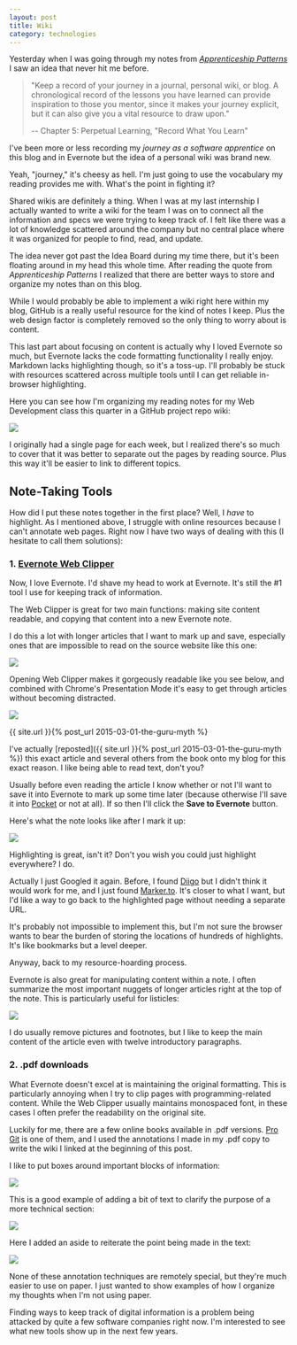```yaml
---
layout: post
title: Wiki
category: technologies
---
```


Yesterday when I was going through my notes from [<i class="fa fa-book"></i> *Apprenticeship Patterns*](http://chimera.labs.oreilly.com/books/1234000001813/index.html) I saw an idea that never hit me before.

>"Keep a record of your journey in a journal, personal wiki, or blog. A chronological record of the lessons you have learned can provide inspiration to those you mentor, since it makes your journey explicit, but it can also give you a vital resource to draw upon."
>
>-- Chapter 5: Perpetual Learning, "Record What You Learn"

I've been more or less recording my *journey as a software apprentice* on this blog and in Evernote but the idea of a personal wiki was brand new.

<aside name="journey" style="top: 350px;"><p>Yeah, "journey," it's cheesy as hell. I'm just going to use the vocabulary my reading provides me with. What's the point in fighting it?</p></aside>

Shared wikis are definitely a thing. When I was at my last internship I actually wanted to write a wiki for the team I was on to connect all the information and specs we were trying to keep track of. I felt like there was a lot of knowledge scattered around the company but no central place where it was organized for people to find, read, and update.

The idea never got past the Idea Board during my time there, but it's been floating around in my head this whole time. After reading the quote from *Apprenticeship Patterns* I realized that there are better ways to store and organize my notes than on this blog.

While I would probably be able to implement a wiki right here within my blog, GitHub is a really useful resource for the kind of notes I keep. Plus the web design factor is completely removed so the only thing to worry about is content.

This last part about focusing on content is actually why I loved Evernote so much, but Evernote lacks the code formatting functionality I really enjoy. Markdown lacks highlighting though, so it's a toss-up. I'll probably be stuck with resources scattered across multiple tools until I can get reliable in-browser highlighting.

Here you can see how I'm organizing my reading notes for my Web Development class this quarter in a GitHub project repo wiki:

<a href="https://github.com/shelbyspees/cs290_notes/wiki/Simple-Git-Examples"><img class="img-responsive" src="{{ site.url }}/assets/files/notes-wiki.png"/></a>

I originally had a single page for each week, but I realized there's so much to cover that it was better to separate out the pages by reading source. Plus this way it'll be easier to link to different topics.

## Note-Taking Tools

How did I put these notes together in the first place? Well, I *have* to highlight. As I mentioned above, I struggle with online resources because I can't annotate web pages. Right now I have two ways of dealing with this (I hesitate to call them solutions):

### 1. [Evernote Web Clipper](https://evernote.com/webclipper/)

Now, I love Evernote. I'd shave my head to work at Evernote. It's still the #1 tool I use for keeping track of information.

The Web Clipper is great for two main functions: making site content readable, and copying that content into a new Evernote note.

I do this a lot with longer articles that I want to mark up and save, especially ones that are impossible to read on the source website like this one:

<img class="img-responsive" src="{{ site.url }}/assets/files/guru-unreadable.png"/>

Opening Web Clipper makes it gorgeously readable like you see below, and combined with Chrome's Presentation Mode it's easy to get through articles without becoming distracted.

<img class="img-responsive" src="{{ site.url }}/assets/files/guru-readable.png"/>

{{ site.url }}{% post_url 2015-03-01-the-guru-myth %}

I've actually [reposted]({{ site.url }}{% post_url 2015-03-01-the-guru-myth %}) this exact article and several others from the book onto my blog for this exact reason. I like being able to read text, don't you?

Usually before even reading the article I know whether or not I'll want to save it into Evernote to mark up some time later (because otherwise I'll save it into [Pocket](https://getpocket.com/add/?ep=1) or not at all). If so then I'll click the **Save to Evernote** button.

Here's what the note looks like after I mark it up:

<img class="img-responsive" src="{{ site.url }}/assets/files/guru-note.png"/>

Highlighting is great, isn't it? Don't you wish you could just highlight everywhere? I do. 

Actually I just Googled it again. Before, I found [Diigo](https://www.diigo.com/) but I didn't think it would work for me, and I just found [Marker.to](http://marker.to/). It's closer to what I want, but I'd like a way to go back to the highlighted page without needing a separate URL.

It's probably not impossible to implement this, but I'm not sure the browser wants to bear the burden of storing the locations of hundreds of highlights. It's like bookmarks but a level deeper.

Anyway, back to my resource-hoarding process.

Evernote is also great for manipulating content within a note. I often summarize the most important nuggets of longer articles right at the top of the note. This is particularly useful for listicles:

<img class="img-responsive" src="{{ site.url }}/assets/files/list-note.png"/>

I do usually remove pictures and footnotes, but I like to keep the main content of the article even with twelve introductory paragraphs.

### 2. .pdf downloads

What Evernote doesn't excel at is maintaining the original formatting. This is particularly annoying when I try to clip pages with programming-related content. While the Web Clipper usually maintains monospaced font, in these cases I often prefer the readability on the original site.

Luckily for me, there are a few online books available in .pdf versions. [Pro Git](http://git-scm.com/book/en/v2) is one of them, and I used the annotations I made in my .pdf copy to write the wiki I linked at the beginning of this post.

I like to put boxes around important blocks of information:

<img class="img-responsive" src="{{ site.url }}/assets/files/progit1.png"/>

This is a good example of adding a bit of text to clarify the purpose of a more technical section:

<img class="img-responsive" src="{{ site.url }}/assets/files/progit2.png"/>

Here I added an aside to reiterate the point being made in the text:

<img class="img-responsive" src="{{ site.url }}/assets/files/progit3.png"/>

None of these annotation techniques are remotely special, but they're much easier to use on paper. I just wanted to show examples of how I organize my thoughts when I'm not using paper.

Finding ways to keep track of digital information is a problem being attacked by quite a few software companies right now. I'm interested to see what new tools show up in the next few years.
